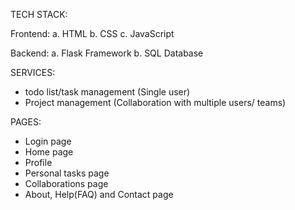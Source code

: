 TECH STACK:

Frontend:
a. HTML
b. CSS
c. JavaScript

Backend:
a. Flask Framework
b. SQL Database

SERVICES:

- todo list/task management (Single user)
- Project management (Collaboration with multiple users/ teams)

PAGES:

- Login page
- Home page
- Profile
- Personal tasks page
- Collaborations page
- About, Help(FAQ) and Contact page
